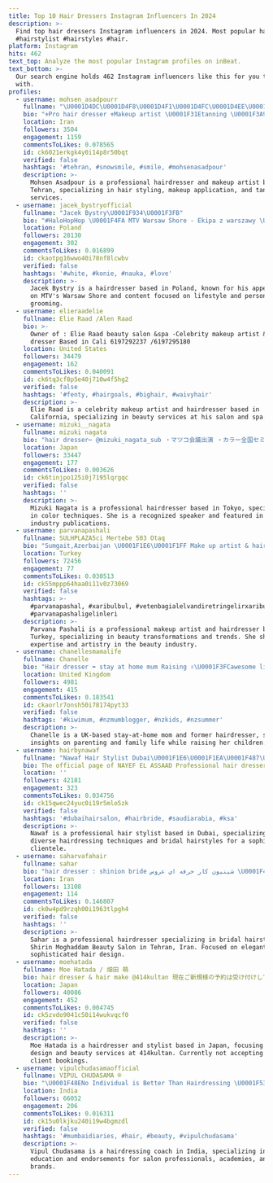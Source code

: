 ```yaml
---
title: Top 10 Hair Dressers Instagram Influencers In 2024
description: >-
  Find top hair dressers Instagram influencers in 2024. Most popular hashtags:
  #hairstylist #hairstyles #hair.
platform: Instagram
hits: 462
text_top: Analyze the most popular Instagram profiles on inBeat.
text_bottom: >-
  Our search engine holds 462 Instagram influencers like this for you to connect
  with.
profiles:
  - username: mohsen_asadpourr
    fullname: "\U0001D4DC\U0001D4F8\U0001D4F1\U0001D4FC\U0001D4EE\U0001D4F7 \U0001D4D0\U0001D4FC\U0001D4EA\U0001D4ED\U0001D4F9\U0001D4F8\U0001D4FE\U0001D4FB"
    bio: "⚜️Pro hair dresser ⚜️Makeup artist \U0001F31Etanning \U0001F3A9meson \U0001F488tehranmensclub\U0001F488 @mohsenasadpour"
    location: Iran
    followers: 3504
    engagement: 1159
    commentsToLikes: 0.078565
    id: ck6021erkgk4y0i14p8r50bqt
    verified: false
    hashtags: '#tehran, #snowsmile, #smile, #mohsenasadpour'
    description: >-
      Mohsen Asadpour is a professional hairdresser and makeup artist based in
      Tehran, specializing in hair styling, makeup application, and tanning
      services.
  - username: jacek_bystryofficial
    fullname: "Jacek Bystry\U0001F934\U0001F3FB"
    bio: "#HaloHopHop \U0001F4FA MTV Warsaw Shore - Ekipa z warszawy \U0001F4E9 jacekcrazy1992@gmail.com \U0001F487\U0001F3FC‍♀️ Hair Dresser @pracowniafryzur.turek"
    location: Poland
    followers: 28130
    engagement: 302
    commentsToLikes: 0.016899
    id: ckaotpg16wwo40i78nf8lcwbv
    verified: false
    hashtags: '#white, #konie, #nauka, #love'
    description: >-
      Jacek Bystry is a hairdresser based in Poland, known for his appearances
      on MTV's Warsaw Shore and content focused on lifestyle and personal
      grooming.
  - username: elieraadelie
    fullname: Elie Raad /Alen Raad
    bio: >-
      Owner of : Elie Raad beauty salon &spa -Celebrity makeup artist & hair
      dresser Based in Cali 6197292237 /6197295180
    location: United States
    followers: 34479
    engagement: 162
    commentsToLikes: 0.040091
    id: ck6tq3cf8p5e40j710w4f5hg2
    verified: false
    hashtags: '#fenty, #hairgoals, #bighair, #waivyhair'
    description: >-
      Elie Raad is a celebrity makeup artist and hairdresser based in
      California, specializing in beauty services at his salon and spa.
  - username: mizuki__nagata
    fullname: mizuki nagata
    bio: "hair dresser‪‪✂︎‬ @mizuki_nagata_sub ・マツコ会議出演 ・カラー全国セミナー講師 ・某業界紙等メディア掲載多数 ご予約やお仕事依頼はweb.DMから\U0001F488 東京都渋谷区神南1-11-3 PORTAL POINT SHIBUYA 4階 ご予約はこちらから"
    location: Japan
    followers: 33447
    engagement: 177
    commentsToLikes: 0.003626
    id: ck6tinjpo125i0j7195lqrgqc
    verified: false
    hashtags: ''
    description: >-
      Mizuki Nagata is a professional hairdresser based in Tokyo, specializing
      in color techniques. She is a recognized speaker and featured in various
      industry publications.
  - username: parvanapashali
    fullname: SULHPLAZA5ci Mertebe 503 Otaq
    bio: "Sumgait,Azerbaijan \U0001F1E6\U0001F1FF Make up artist & hair dresser ❤️ Contact number \U0001F4DE055 716 42 44 Email \U0001F48Cparvana.pashali@gmail.com"
    location: Turkey
    followers: 72456
    engagement: 77
    commentsToLikes: 0.030513
    id: ck55mppp64haa0i11v0z73069
    verified: false
    hashtags: >-
      #parvanapashal, #xaribulbul, #vetenbagialelvandiretringelirxaribulbul,
      #parvanapashaligelinleri
    description: >-
      Parvana Pashali is a professional makeup artist and hairdresser based in
      Turkey, specializing in beauty transformations and trends. She shares her
      expertise and artistry in the beauty industry.
  - username: chanellesmamalife
    fullname: Chanelle
    bio: "Hair dresser ➡️ stay at home mum Raising ✌\U0001F3FCawesome little humans Just here loving life\U0001F970"
    location: United Kingdom
    followers: 4981
    engagement: 415
    commentsToLikes: 0.183541
    id: ckaorlr7onsh50i78174pyt33
    verified: false
    hashtags: '#kiwimum, #nzmumblogger, #nzkids, #nzsummer'
    description: >-
      Chanelle is a UK-based stay-at-home mom and former hairdresser, sharing
      insights on parenting and family life while raising her children.
  - username: hairbynawaf
    fullname: "Nawaf Hair Stylist Dubai\U0001F1E6\U0001F1EA\U0001F487\U0001F3FC"
    bio: The official page of NAYEF EL ASSAAD Professional hair dresser
    location: ''
    followers: 42181
    engagement: 323
    commentsToLikes: 0.034756
    id: ck15qwec24yuc0i19r5mlo5zk
    verified: false
    hashtags: '#dubaihairsalon, #hairbride, #saudiarabia, #ksa'
    description: >-
      Nawaf is a professional hair stylist based in Dubai, specializing in
      diverse hairdressing techniques and bridal hairstyles for a sophisticated
      clientele.
  - username: saharvafahair
    fullname: sahar
    bio: "hair dresser : shinion bride شينيون كار حرفه اي عروس \U0001F470\U0001F3FC shirin moghaddam beauty salon\U0001F4AF \U0001F4CDniavaran iran_tehran\U0001F1EE\U0001F1F7"
    location: Iran
    followers: 13108
    engagement: 114
    commentsToLikes: 0.146807
    id: ck0w4pd9rzqh00i1963tlpgh4
    verified: false
    hashtags: ''
    description: >-
      Sahar is a professional hairdresser specializing in bridal hairstyles at
      Shirin Moghaddam Beauty Salon in Tehran, Iran. Focused on elegant and
      sophisticated hair design.
  - username: moehatada
    fullname: Moe Hatada / 畑田 萌
    bio: hair dresser & hair make @414kultan 現在ご新規様の予約は受け付けしておりません。
    location: Japan
    followers: 40086
    engagement: 452
    commentsToLikes: 0.004745
    id: ck5zvdo9041c50i14wukvqcf0
    verified: false
    hashtags: ''
    description: >-
      Moe Hatada is a hairdresser and stylist based in Japan, focusing on hair
      design and beauty services at 414kultan. Currently not accepting new
      client bookings.
  - username: vipulchudasamaofficial
    fullname: VIPUL CHUDASAMA ®️
    bio: "\U0001F48ENo Individual is Better Than Hairdressing \U0001F539Coach For Hairdressers, Salon Chains, Academies, Salon Tools & Product Brands. \U0001F539Courses & Endorsements\U0001F447\U0001F3FB"
    location: India
    followers: 66052
    engagement: 206
    commentsToLikes: 0.016311
    id: ck15u0lkjku240i19w4bgmzdl
    verified: false
    hashtags: '#mumbaidiaries, #hair, #beauty, #vipulchudasama'
    description: >-
      Vipul Chudasama is a hairdressing coach in India, specializing in
      education and endorsements for salon professionals, academies, and product
      brands.
---
```


